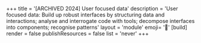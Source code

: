 +++
title = '[ARCHIVED 2024] User focused data'
description = 'User focused data: Build up robust interfaces by structuring data and interactions; analyse and interrogate code with tools; decompose interfaces into components; recognise patterns'
layout = 'module'
emoji= '📇'
[build]
  render = false
  publishResources = false
  list = 'never'
+++

